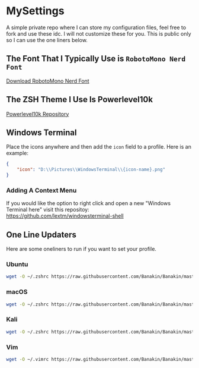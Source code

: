 # MySettings
A simple private repo where I can store my configuration files, feel free to fork and use these idc. I will not customize these for you. This is public only so I can use the one liners below.

## The Font That I Typically Use is `RobotoMono Nerd Font`
[Download RobotoMono Nerd Font](https://github.com/ryanoasis/nerd-fonts/releases/latest/download/RobotoMono.zip)

## The ZSH Theme I Use Is Powerlevel10k
[Powerlevel10k Repository](https://github.com/romkatv/powerlevel10k)

## Windows Terminal
Place the icons anywhere and then add the `icon` field to a profile. Here is an example:
```json
{
    "icon": "D:\\Pictures\\WindowsTerminal\\{icon-name}.png"
}
```

### Adding A Context Menu
If you would like the option to right click and open a new "Windows Terminal here" visit this repositoy:
https://github.com/lextm/windowsterminal-shell

## One Line Updaters
Here are some oneliners to run if you want to set your profile.
### Ubuntu
```bash
wget -O ~/.zshrc https://raw.githubusercontent.com/Banakin/Banakin/master/settings/zsh/ubuntu.zshrc && source ~/.zshrc
```

### macOS
```bash
wget -O ~/.zshrc https://raw.githubusercontent.com/Banakin/Banakin/master/settings/zsh/macos.zshrc && source ~/.zshrc
```

### Kali
```bash
wget -O ~/.zshrc https://raw.githubusercontent.com/Banakin/Banakin/master/settings/zsh/kali.zshrc && source ~/.zshrc
```

### Vim
```bash
wget -O ~/.vimrc https://raw.githubusercontent.com/Banakin/Banakin/master/settings/vim/vimrc
```

